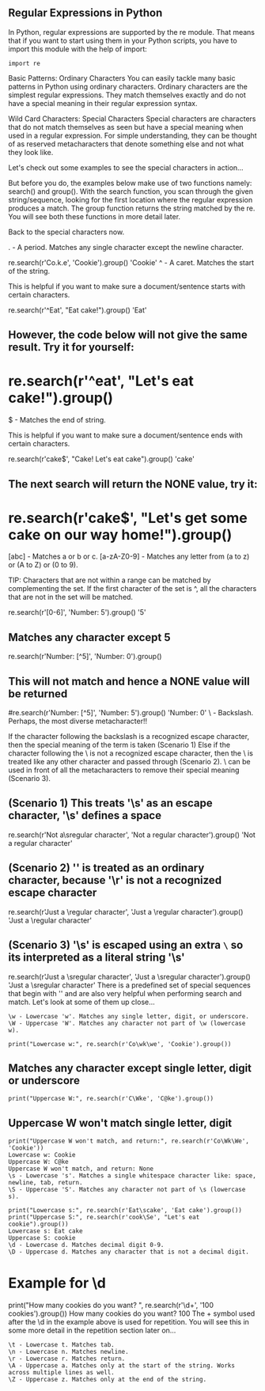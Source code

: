 
## Regular Expressions in Python
In Python, regular expressions are supported by the re module. That means that if you want to start using them in your Python scripts, you have to import this module with the help of import:
 ```
import re
```
Basic Patterns: Ordinary Characters
You can easily tackle many basic patterns in Python using ordinary characters. Ordinary characters are the simplest regular expressions. They match themselves exactly and do not have a special meaning in their regular expression syntax.

Wild Card Characters: Special Characters
Special characters are characters that do not match themselves as seen but have a special meaning when used in a regular expression. For simple understanding, they can be thought of as reserved metacharacters that denote something else and not what they look like.

Let's check out some examples to see the special characters in action...

But before you do, the examples below make use of two functions namely: search() and group().
With the search function, you scan through the given string/sequence, looking for the first location where the regular expression produces a match.
The group function returns the string matched by the re. You will see both these functions in more detail later.

Back to the special characters now.

. - A period. Matches any single character except the newline character.

re.search(r'Co.k.e', 'Cookie').group()
'Cookie'
^ - A caret. Matches the start of the string.

This is helpful if you want to make sure a document/sentence starts with certain characters.

re.search(r'^Eat', "Eat cake!").group()
'Eat'
## However, the code below will not give the same result. Try it for yourself:
# re.search(r'^eat', "Let's eat cake!").group()
$ - Matches the end of string.

This is helpful if you want to make sure a document/sentence ends with certain characters.

re.search(r'cake$', "Cake! Let's eat cake").group()
'cake'
## The next search will return the NONE value, try it:
# re.search(r'cake$', "Let's get some cake on our way home!").group()
[abc] - Matches a or b or c.
[a-zA-Z0-9] - Matches any letter from (a to z) or (A to Z) or (0 to 9).

TIP: Characters that are not within a range can be matched by complementing the set. If the first character of the set is ^, all the characters that are not in the set will be matched.

re.search(r'[0-6]', 'Number: 5').group()
'5'
## Matches any character except 5
re.search(r'Number: [^5]', 'Number: 0').group()

## This will not match and hence a NONE value will be returned
#re.search(r'Number: [^5]', 'Number: 5').group()
'Number: 0'
\ - Backslash.
Perhaps, the most diverse metacharacter!!

If the character following the backslash is a recognized escape character, then the special meaning of the term is taken (Scenario 1)
Else if the character following the \ is not a recognized escape character, then the \ is treated like any other character and passed through (Scenario 2).
\ can be used in front of all the metacharacters to remove their special meaning (Scenario 3).
## (Scenario 1) This treats '\s' as an escape character, '\s' defines a space
re.search(r'Not a\sregular character', 'Not a regular character').group()
'Not a regular character'
## (Scenario 2) '\' is treated as an ordinary character, because '\r' is not a recognized escape character
re.search(r'Just a \regular character', 'Just a \regular character').group()
'Just a \regular character'
## (Scenario 3) '\s' is escaped using an extra `\` so its interpreted as a literal string '\s'
re.search(r'Just a \\sregular character', 'Just a \sregular character').group()
'Just a \\sregular character'
There is a predefined set of special sequences that begin with '\' and are also very helpful when performing search and match. Let's look at some of them up close...
```
\w - Lowercase 'w'. Matches any single letter, digit, or underscore.
\W - Uppercase 'W'. Matches any character not part of \w (lowercase w).

print("Lowercase w:", re.search(r'Co\wk\we', 'Cookie').group())
```

## Matches any character except single letter, digit or underscore
```
print("Uppercase W:", re.search(r'C\Wke', 'C@ke').group())
```

## Uppercase W won't match single letter, digit
```
print("Uppercase W won't match, and return:", re.search(r'Co\Wk\We', 'Cookie'))
Lowercase w: Cookie
Uppercase W: C@ke
Uppercase W won't match, and return: None
\s - Lowercase 's'. Matches a single whitespace character like: space, newline, tab, return.
\S - Uppercase 'S'. Matches any character not part of \s (lowercase s).

print("Lowercase s:", re.search(r'Eat\scake', 'Eat cake').group())
print("Uppercase S:", re.search(r'cook\Se', "Let's eat cookie").group())
Lowercase s: Eat cake
Uppercase S: cookie
\d - Lowercase d. Matches decimal digit 0-9.
\D - Uppercase d. Matches any character that is not a decimal digit.
```
# Example for \d


print("How many cookies do you want? ", re.search(r'\d+', '100 cookies').group())
How many cookies do you want?  100
The + symbol used after the \d in the example above is used for repetition. You will see this in some more detail in the repetition section later on...
```
\t - Lowercase t. Matches tab.
\n - Lowercase n. Matches newline.
\r - Lowercase r. Matches return.
\A - Uppercase a. Matches only at the start of the string. Works across multiple lines as well.
\Z - Uppercase z. Matches only at the end of the string.
```
